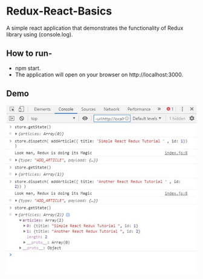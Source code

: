 # Redux-React-Basics
A simple react application that demonstrates the functionality of Redux library using (console.log).

## How to run-
- npm start.
- The application will open on your browser on http://localhost:3000.

## Demo
<img src="https://github.com/rahul2412/Redux-React-Basics/blob/master/images/Capture.JPG" alt="demo app">
